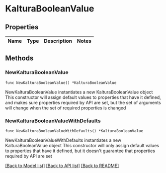 # KalturaBooleanValue

## Properties

Name | Type | Description | Notes
------------ | ------------- | ------------- | -------------

## Methods

### NewKalturaBooleanValue

`func NewKalturaBooleanValue() *KalturaBooleanValue`

NewKalturaBooleanValue instantiates a new KalturaBooleanValue object
This constructor will assign default values to properties that have it defined,
and makes sure properties required by API are set, but the set of arguments
will change when the set of required properties is changed

### NewKalturaBooleanValueWithDefaults

`func NewKalturaBooleanValueWithDefaults() *KalturaBooleanValue`

NewKalturaBooleanValueWithDefaults instantiates a new KalturaBooleanValue object
This constructor will only assign default values to properties that have it defined,
but it doesn't guarantee that properties required by API are set


[[Back to Model list]](../README.md#documentation-for-models) [[Back to API list]](../README.md#documentation-for-api-endpoints) [[Back to README]](../README.md)


